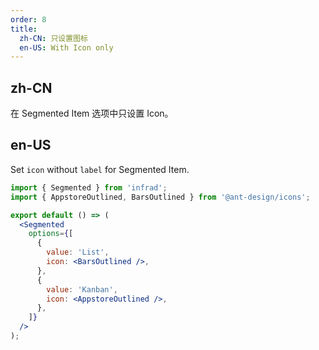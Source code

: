 ```yaml
---
order: 8
title:
  zh-CN: 只设置图标
  en-US: With Icon only
---
```


## zh-CN

在 Segmented Item 选项中只设置 Icon。

## en-US

Set `icon` without `label` for Segmented Item.

```jsx
import { Segmented } from 'infrad';
import { AppstoreOutlined, BarsOutlined } from '@ant-design/icons';

export default () => (
  <Segmented
    options={[
      {
        value: 'List',
        icon: <BarsOutlined />,
      },
      {
        value: 'Kanban',
        icon: <AppstoreOutlined />,
      },
    ]}
  />
);
```
